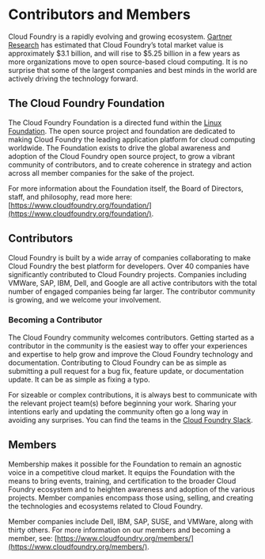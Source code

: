 # Contributors and Members

Cloud Foundry is a rapidly evolving and growing ecosystem. [Gartner Research](https://www.cloudfoundry.org/blog/cloud-foundry-foundation-kicks-off-2019-with-new-members/) has estimated that Cloud Foundry’s total market value is approximately $3.1 billion, and will rise to $5.25 billion in a few years as more organizations move to open source-based cloud computing. It is no surprise that some of the largest companies and best minds in the world are actively driving the technology forward.

## The Cloud Foundry Foundation

The Cloud Foundry Foundation is a directed fund within the [Linux Foundation](https://linuxfoundation.org/). The open source project and foundation are dedicated to making Cloud Foundry the leading application platform for cloud computing worldwide.  The Foundation exists to drive the global awareness and adoption of the Cloud Foundry open source project, to grow a vibrant community of contributors, and to create coherence in strategy and action across all member companies for the sake of the project. 

For more information about the Foundation itself, the Board of Directors, staff, and philosophy, read more here: [https://www.cloudfoundry.org/foundation/](https://www.cloudfoundry.org/foundation/).

## Contributors

Cloud Foundry is built by a wide array of companies collaborating to make Cloud Foundry the best platform for developers. Over 40 companies have significantly contributed to Cloud Foundry projects. Companies including VMWare, SAP, IBM, Dell, and Google are all active contributors with the total number of engaged companies being far larger. The contributor community is growing, and we welcome your involvement.

### Becoming a Contributor

The Cloud Foundry community welcomes contributors. Getting started as a contributor in the community is the easiest way to offer your experiences and expertise to help grow and improve the Cloud Foundry technology and documentation. Contributing to Cloud Foundry can be as simple as submitting a pull request for a bug fix, feature update, or documentation update. It can be as simple as fixing a typo.

For sizeable or complex contributions, it is always best to communicate with the relevant project team(s) before beginning your work. Sharing your intentions early and updating the community often go a long way in avoiding any surprises. You can find the teams in the [Cloud Foundry Slack](https://slack.cloudfoundry.org/).

## Members

Membership makes it possible for the Foundation to remain an agnostic voice in a competitive cloud market. It equips the Foundation with the means to bring events, training, and certification to the broader Cloud Foundry ecosystem and to heighten awareness and adoption of the various projects. Member companies encompass those using, selling, and creating the technologies and ecosystems related to Cloud Foundry.

Member companies include Dell, IBM, SAP, SUSE, and VMWare, along with thirty others. For more information on our members and becoming a member, see: [https://www.cloudfoundry.org/members/](https://www.cloudfoundry.org/members/).
